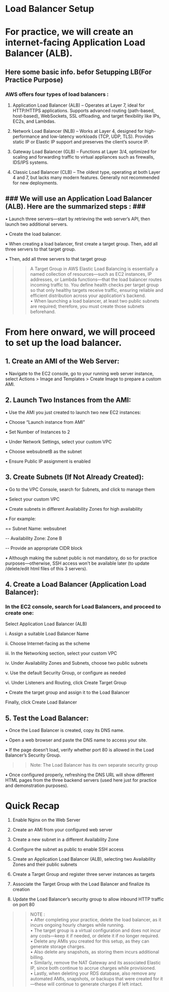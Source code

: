 <h1>Load Balancer Setup</h1>
<h1>For practice, we will create an internet-facing Application Load Balancer (ALB).</h1>
<h2>Here some basic info. befor Setupping LB(For Practice Purpose)</h2>
<h3>AWS offers four types of load balancers :</h3>

1. Application Load Balancer (ALB) – Operates at Layer 7, ideal for HTTP/HTTPS applications. Supports advanced routing (path-based, host-based), WebSockets, SSL offloading, and target flexibility like IPs, EC2s, and Lambdas.

2. Network Load Balancer (NLB) – Works at Layer 4, designed for high-performance and low-latency workloads (TCP, UDP, TLS). Provides static IP or Elastic IP support and preserves the client’s source IP.

3. Gateway Load Balancer (GLB) – Functions at Layer 3/4, optimized for scaling and forwarding traffic to virtual appliances such as firewalls, IDS/IPS systems.

4. Classic Load Balancer (CLB) – The oldest type, operating at both Layer 4 and 7, but lacks many modern features. Generally not recommended for new deployments.

<h2>### We will use an Application Load Balancer (ALB). Here are the summarized steps :  ###</h2>

• Launch three servers—start by retrieving the web server’s API, then launch two additional servers.

• Create the load balancer.

• When creating a load balancer, first create a target group. Then, add all three servers to that target group.

• Then, add all three servers to that target group
 >> A Target Group in AWS Elastic Load Balancing is essentially a named collection of resources—such as EC2 instances, IP addresses, or Lambda functions—that the load balancer routes incoming traffic to. You define health checks per target group so that only healthy targets receive traffic, ensuring reliable and efficient distribution across your application's backend.<br>
• When launching a load balancer, at least two public subnets are required; therefore, you must create those subnets beforehand.


<h1>From here onward, we will proceed to set up the load balancer.</h1>

<h2>1. Create an AMI of the Web Server:</h2>

  • Navigate to the EC2 console, go to your running web server instance, select Actions > Image and Templates > Create Image to prepare a custom AMI.

<h2>2. Launch Two Instances from the AMI:</h2>
   
  • Use the AMI you just created to launch two new EC2 instances:

  • Choose “Launch instance from AMI”

  • Set Number of Instances to 2

  • Under Network Settings, select your custom VPC

  • Choose websubnetB as the subnet

  • Ensure Public IP assignment is enabled

<h2>3. Create Subnets (If Not Already Created):</h2>

  • Go to the VPC Console, search for Subnets, and click to manage them

  • Select your custom VPC

  • Create subnets in different Availability Zones for high availability

  •  For example:

   == Subnet Name: websubnet

   --  Availability Zone: Zone B

   --  Provide an appropriate CIDR block

  • Although making the subnet public is not mandatory, do so for practice purposes—otherwise, SSH access won't be available later (to update /delete/edit html files of this 3 servers).

<h2>4. Create a Load Balancer (Application Load Balancer):</h2>
   
<h3>In the EC2 console, search for Load Balancers, and proceed to create one:</h3>

Select Application Load Balancer (ALB)

i. Assign a suitable Load Balancer Name

ii. Choose Internet-facing as the scheme

iii. In the Networking section, select your custom VPC

iv. Under Availability Zones and Subnets, choose two public subnets

v. Use the default Security Group, or configure as needed

vi. Under Listeners and Routing, click Create Target Group

 • Create the target group and assign it to the Load Balancer

Finally, click Create Load Balancer

<h2>5. Test the Load Balancer:</h2>

  • Once the Load Balancer is created, copy its DNS name.

  • Open a web browser and paste the DNS name to access your site.

  • If the page doesn’t load, verify whether port 80 is allowed in the Load Balancer’s Security Group.

>>Note: The Load Balancer has its own separate security group

  • Once configured properly, refreshing the DNS URL will show different HTML pages from the three backend servers (used here just for practice and demonstration purposes).

<h1>Quick Recap</h1>


1. Enable Nginx on the Web Server

2. Create an AMI from your configured web server

3. Create a new subnet in a different Availability Zone

4. Configure the subnet as public to enable SSH access

5. Create an Application Load Balancer (ALB), selecting two Availability Zones and their public subnets

6. Create a Target Group and register three server instances as targets

7. Associate the Target Group with the Load Balancer and finalize its creation

8. Update the Load Balancer’s security group to allow inbound HTTP traffic on port 80

>>NOTE :<br>
• After completing your practice, delete the load balancer, as it incurs ongoing hourly charges while running.<br>
• The target group is a virtual configuration and does not incur any costs—keep it if needed, or delete it if no longer required.<br>
• Delete any AMIs you created for this setup, as they can generate storage charges.<br>
• Also delete any snapshots, as storing them incurs additional billing.<br>
• Similarly, remove the NAT Gateway and its associated Elastic IP, since both continue to accrue charges while provisioned.<br>
• Lastly, when deleting your RDS database, also remove any automated AMIs, snapshots, or backups that were created for it—these will continue to generate charges if left intact.



